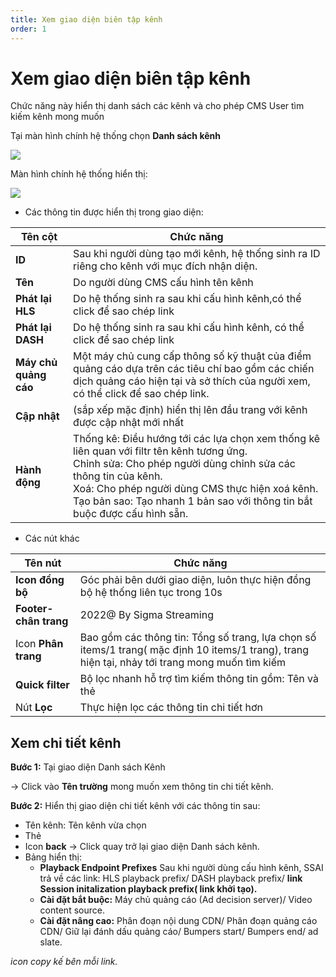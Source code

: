 ```yaml
---
title: Xem giao diện biên tập kênh
order: 1
---
```


# Xem giao diện biên tập kênh
Chức năng này hiển thị danh sách các kênh và cho phép CMS User tìm kiếm kênh mong muốn

 Tại màn hình chính hệ thống chọn **Danh sách kênh**

![](../image/sidebar-channel-list.png)

Màn hình chính hệ thống hiển thị:

![](../image/ui-channel-list-1.png)

* Các thông tin được hiển thị trong giao diện:


| Tên cột               | Chức năng                                                                                                                                                                                                                                                                                                                     |
| --------------------- | ----------------------------------------------------------------------------------------------------------------------------------------------------------------------------------------------------------------------------------------------------------------------------------------------------------------------------- |
| **ID**                | Sau khi người dùng tạo mới kênh, hệ thống sinh ra ID riêng cho kênh với mục đích nhận diện.                                                                                                                                                                                                                                   |
| **Tên**               | Do người dùng CMS cấu hình tên kênh                                                                                                                                                                                                                                                                                           |
| **Phát lại HLS**      | Do hệ thống sinh ra sau khi cấu hình kênh,có thể click để sao chép link                                                                                                                                                                                                                                                       |
| **Phát lại DASH**     | Do hệ thống sinh ra sau khi cấu hình kênh, có thể click để sao chép link                                                                                                                                                                                                                                                      |
| **Máy chủ quảng cáo** | Một máy chủ cung cấp thông số kỹ thuật của điểm quảng cáo dựa trên các tiêu chí bao gồm các chiến dịch quảng cáo hiện tại và sở thích của người xem, có thể click để sao chép link.                                                                                                                                           |
| **Cập nhật**          | (sắp xếp mặc định) hiển thị lên đầu trang với kênh được cập nhật mới nhất                                                                                                                                                                                                                                                     |
| **Hành động**         | Thống kê: Điều hướng tới các lựa chọn xem thống kê liên quan với filtr tên kênh tương ứng. <br /> Chỉnh sửa: Cho phép người dùng chỉnh sửa các thông tin của kênh. <br />Xoá: Cho phép người dùng CMS thực hiện xoá kênh. <br /> Tạo bản sao: Tạo nhanh 1 bản sao với thông tin bắt buộc được cấu hình sẵn. |

* Các nút khác

| Tên nút                | Chức năng                                                                                                                                      |
| ---------------------- | ---------------------------------------------------------------------------------------------------------------------------------------------- |
| **Icon đồng bộ**       | Góc phải bên dưới giao diện, luôn thực hiện đồng bộ hệ thống liên tục trong 10s | ![](../../image/icon_sync.png)                               |
| **Footer- chân trang** | 2022@ By Sigma Streaming                                                                                                                       |
| Icon **Phân trang**    | Bao gồm các thông tin: Tổng số trang, lựa chọn số items/1 trang( mặc định 10 items/1 trang), trang hiện tại, nhảy tới trang mong muốn tìm kiếm |
| **Quick filter**       | Bộ lọc nhanh hỗ trợ tìm kiếm thông tin gồm: Tên và thẻ                                                                                         |
| Nút **Lọc**            | Thực hiện lọc các thông tin chi tiết hơn                                                                                                       |

## Xem chi tiết kênh

**Bước 1:** Tại giao diện Danh sách Kênh

→ Click vào **Tên trường** mong muốn xem thông tin chi tiết kênh.

**Bước 2:** Hiển thị giao diện chi tiết kênh với các thông tin sau:

* Tên kênh: Tên kênh vừa chọn
* Thẻ
* Icon **back** → Click quay trở lại giao diện Danh sách kênh.
* Bảng hiển thị:
    * **Playback Endpoint Prefixes**  Sau khi người dùng cấu hình kênh, SSAI trả về các link: HLS playback prefix/ DASH playback prefix/ **link Session initalization playback prefix( link khởi tạo).**
    * **Cài đặt bắt buộc:** Máy chủ quảng cáo (Ad decision server)/ Video content source.
    * **Cài đặt nâng cao:** Phân đoạn nội dung CDN/ Phân đoạn quảng cáo CDN/ Giữ lại đánh dấu quảng cáo/ Bumpers start/ Bumpers end/ ad slate.

*icon copy kế bên mỗi link.* 


